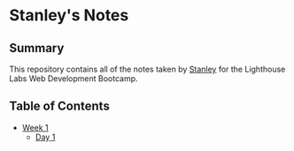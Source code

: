 # Stanley's Notes

## Summary 

This repository contains all of the notes taken by [Stanley](https://github.com/stanw0ng) for the Lighthouse Labs Web Development Bootcamp.

## Table of Contents

* [Week 1](Weel_1)
  * [Day 1](Day_1)